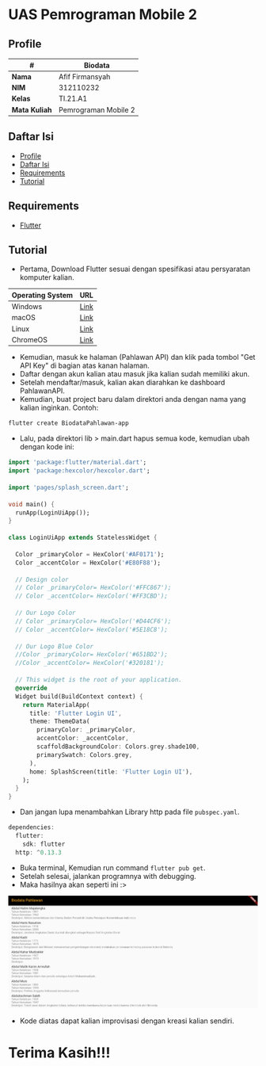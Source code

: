 # UAS Pemrograman Mobile 2

## Profile

| #               | Biodata              |
| --------------- | -------------------- |
| **Nama**        | Afif Firmansyah      |
| **NIM**         | 312110232            |
| **Kelas**       | TI.21.A1             |
| **Mata Kuliah** | Pemrograman Mobile 2 |

## Daftar Isi

- [Profile](#profile)
- [Daftar Isi](#daftar-isi)
- [Requirements](#requirements)
- [Tutorial](#tutorial)

## Requirements

- [Flutter](https://docs.flutter.dev/get-started/install)

## Tutorial

- Pertama, Download Flutter sesuai dengan spesifikasi atau persyaratan komputer kalian.

| Operating System |                              URL                              |
| ---------------- | :-----------------------------------------------------------: |
| Windows          | [Link](https://docs.flutter.dev/get-started/install/windows)  |
| macOS            |  [Link](https://docs.flutter.dev/get-started/install/macos)   |
| Linux            |  [Link](https://docs.flutter.dev/get-started/install/linux)   |
| ChromeOS         | [Link](https://docs.flutter.dev/get-started/install/chromeos) |

- Kemudian, masuk ke halaman (Pahlawan API) dan klik pada tombol "Get API Key" di bagian atas kanan halaman.
- Daftar dengan akun kalian atau masuk jika kalian sudah memiliki akun.
- Setelah mendaftar/masuk, kalian akan diarahkan ke dashboard PahlawanAPI.
- Kemudian, buat project baru dalam direktori anda dengan nama yang kalian inginkan. Contoh:

```bash
flutter create BiodataPahlawan-app
```

- Lalu, pada direktori lib > main.dart hapus semua kode, kemudian ubah dengan kode ini:

```dart
import 'package:flutter/material.dart';
import 'package:hexcolor/hexcolor.dart';

import 'pages/splash_screen.dart';

void main() {
  runApp(LoginUiApp());
}

class LoginUiApp extends StatelessWidget {

  Color _primaryColor = HexColor('#AF0171');
  Color _accentColor = HexColor('#E80F88');

  // Design color
  // Color _primaryColor= HexColor('#FFC867');
  // Color _accentColor= HexColor('#FF3CBD');

  // Our Logo Color
  // Color _primaryColor= HexColor('#D44CF6');
  // Color _accentColor= HexColor('#5E18C8');

  // Our Logo Blue Color
  //Color _primaryColor= HexColor('#651BD2');
  //Color _accentColor= HexColor('#320181');

  // This widget is the root of your application.
  @override
  Widget build(BuildContext context) {
    return MaterialApp(
      title: 'Flutter Login UI',
      theme: ThemeData(
        primaryColor: _primaryColor,
        accentColor: _accentColor,
        scaffoldBackgroundColor: Colors.grey.shade100,
        primarySwatch: Colors.grey,
      ),
      home: SplashScreen(title: 'Flutter Login UI'),
    );
  }
}
```

- Dan jangan lupa menambahkan Library http pada file `pubspec.yaml`.

```dart
dependencies:
  flutter:
    sdk: flutter
  http: ^0.13.3
```

- Buka terminal, Kemudian run command `flutter pub get`.
- Setelah selesai, jalankan programnya with debugging.
- Maka hasilnya akan seperti ini :>

![Output](img/output.PNG)

- Kode diatas dapat kalian improvisasi dengan kreasi kalian sendiri.

# Terima Kasih!!!
